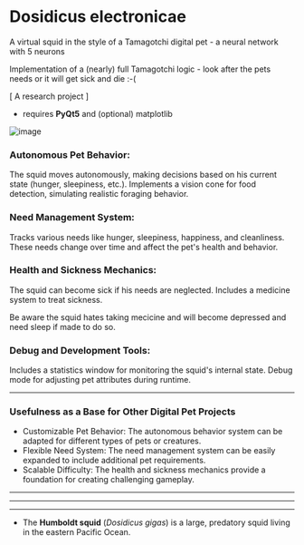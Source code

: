 # Dosidicus electronicae
A virtual squid in the style of a Tamagotchi digital pet - a neural network with 5 neurons

Implementation of a (nearly) full Tamagotchi logic - look after the pets needs or it will get sick and die :-(

[ A research project ]

* requires **PyQt5** and (optional) matplotlib

![image](https://github.com/user-attachments/assets/126380af-4079-4a05-9212-be85be586ae7)


### Autonomous Pet Behavior:

The squid moves autonomously, making decisions based on his current state (hunger, sleepiness, etc.).
Implements a vision cone for food detection, simulating realistic foraging behavior.


### Need Management System:

Tracks various needs like hunger, sleepiness, happiness, and cleanliness.
These needs change over time and affect the pet's health and behavior.


### Health and Sickness Mechanics:

The squid can become sick if his needs are neglected.
Includes a medicine system to treat sickness.

Be aware the squid hates taking mecicine and will become depressed and need sleep if made to do so.



### Debug and Development Tools:

Includes a statistics window for monitoring the squid's internal state.
Debug mode for adjusting pet attributes during runtime.

------

### Usefulness as a Base for Other Digital Pet Projects

* Customizable Pet Behavior:
  The autonomous behavior system can be adapted for different types of pets or creatures.
* Flexible Need System:
   The need management system can be easily expanded to include additional pet requirements.
* Scalable Difficulty:
  The health and sickness mechanics provide a foundation for creating challenging gameplay.

------

------

------


* The **Humboldt squid** (*Dosidicus gigas*) is a large, predatory squid living in the eastern Pacific Ocean.
